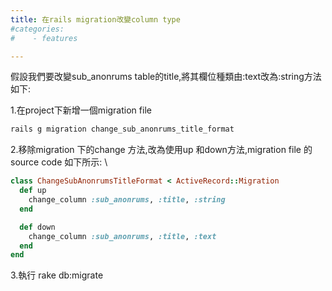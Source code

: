 ```yaml
---
title: 在rails migration改變column type
#categories:
#    - features

---
```

假設我們要改變sub_anonrums table的title,將其欄位種類由:text改為:string方法如下:

1.在project下新增一個migration file

```bash
rails g migration change_sub_anonrums_title_format
```

2.移除migration 下的change 方法,改為使用up 和down方法,migration file 的source code 如下所示: \

```ruby
class ChangeSubAnonrumsTitleFormat < ActiveRecord::Migration
  def up
    change_column :sub_anonrums, :title, :string
  end

  def down
    change_column :sub_anonrums, :title, :text
  end
end
```

3.執行 rake db:migrate
